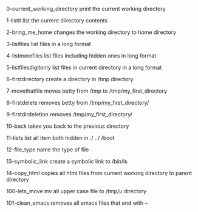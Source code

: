 0-current_working_directory print the current working directory

1-listit list the current diirectory contents

2-bring_me_home changes the working directory to home directory

3-listfiles list files in a long format

4-listmorefiles list files including hidden ones in long format

5-listfilesdigitonly list files in current directory in a long format

6-firstdirectory create a directory in /tmp directory

7-movethatfile moves betty from /tmp to /tmp/my_first_directory

8-firstdelete removes betty from /tmp/my_first_directory/ 

9-firstdirdeletion removes /tmp/my_first_directory/

10-back takes you back to the previous directory

11-lists list all item both hidden in ./ ../ /boot

12-file_type name the type of file

13-symbolic_link create a symbolic link to /bin/ls

14-copy_html copies all html files from current working directory to parent  directory

100-lets_move mv all upper case file to /tmp/u directory

101-clean_emacs removes all emacs files that end with ~

